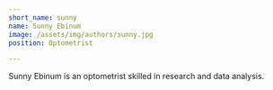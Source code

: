 ```yaml
---
short_name: sunny
name: Sunny Ebinum
image: /assets/img/authors/sunny.jpg
position: Optometrist

---
```


Sunny Ebinum is an optometrist skilled in research and data analysis.
